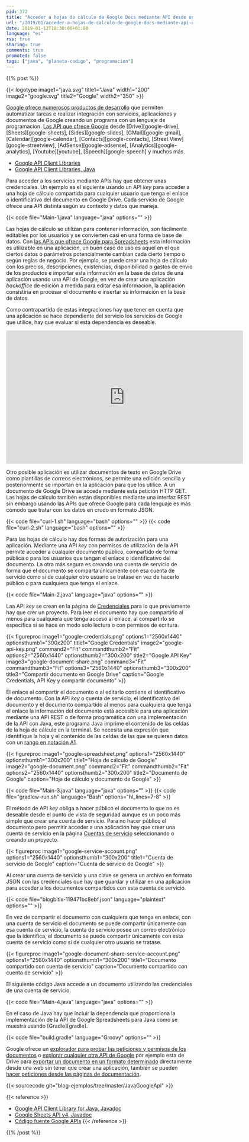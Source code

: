 ```yaml
---
pid: 372
title: "Acceder a hojas de cálculo de Google Docs mediante API desde una aplicación Java"
url: "/2019/01/acceder-a-hojas-de-calculo-de-google-docs-mediante-api-desde-una-aplicacion-java/"
date: 2019-01-12T18:30:00+01:00
language: "es"
rss: true
sharing: true
comments: true
promoted: false
tags: ["java", "planeta-codigo", "programacion"]
---
```


{{% post %}}

{{< logotype image1="java.svg" title1="Java" width1="200" image2="google.svg" title2="Google" width2="350" >}}

[Google ofrece numerosos productos de desarrollo](https://developers.google.com/products/develop/) que permiten automatizar tareas e realizar integración con servicios, aplicaciones y documentos de Google creando un programa con un lenguaje de programacion. [Las API que ofrece Google](https://developers.google.com/api-client-library/java/apis/) desde [Drive][google-drive], [Sheets][google-sheets], [Sides][google-slides], [GMail][google-gmail], [Calendar][google-calendar], [Contacts][google-contacts], [Street View][google-streetview], [AdSense][google-adsense], [Analytics][google-analytics], [Youtube][youtube],  [Speech][google-speech] y muchos más.

* [Google API Client Libraries](https://developers.google.com/api-client-library/)
* [Google API Client Libraries, Java](https://developers.google.com/api-client-library/java/)

Para acceder a los servicios mediante APIs hay que obtener unas credenciales. Un ejemplo es el siguiente usando un API _key_ para acceder a una hoja de cálculo compartida para cualquier usuario que tenga el enlace o identificativo del documento en Google Drive. Cada servicio de Google ofrece una API distinta según su contexto y datos que maneja.

{{< code file="Main-1.java" language="java" options="" >}}

Las hojas de cálculo se utilizan para contener información, son fácilmente editables por los usuarios y se convierten casi en una forma de base de datos. Con [las APIs que ofrece Google para Spreadsheets](https://developers.google.com/sheets/api/) esta información es utilizable en una aplicación, un buen caso de uso es aquel en el que ciertos datos o parámetros potencialmente cambian cada cierto tiempo o según reglas de negocio. Por ejemplo, se puede crear una hoja de cálculo con los precios, descripciones, existencias, disponibilidad o gastos de envío de los productos e importar esta información en la base de datos de una aplicación usando una API de Google, en vez de crear una aplicación _backoffice_ de edición a medida para editar esa información, la aplicación consistiría en procesar el documento e insertar su información en la base de datos.

Como contrapartida de estas integraciones hay que tener en cuenta que una aplicación se hace dependiente del servicio los servicios de Google que utilice, hay que evaluar si esta dependencia es deseable.

<div class="media media-video">
	<iframe width="640" height="360" src="https://www.youtube.com/embed/0rpgVE_nrIk?rel=0" frameborder="0" allowfullscreen></iframe>
</div>

Otro posible aplicación es utilizar documentos de texto en Google Drive como plantillas de correos electrónicos, se permite una edición sencilla y posteriormente se importan en la aplicación para que los utilice. A un documento de Google Drive se accede mediante esta petición HTTP GET. Las hojas de cálculo tamibén están disponibles mediante una interfaz REST sin embargo usando las APIs que ofrece Google para cada lenguaje es más cómodo que tratar con los datos en crudo en formato JSON.

{{< code file="curl-1.sh" language="bash" options="" >}}
{{< code file="curl-2.sh" language="bash" options="" >}}

Para las hojas de cálculo hay dos formas de autorización para una aplicación. Mediante una API _key_ con permisos de utilización de la API permite acceder a cualquier documento público, compartido de forma pública o para los usuarios que tengan el enlace o identificativo del documento. La otra más segura es creando una cuenta de servicio de forma que el documento se comparta únicamente con esa cuenta de servicio como si de cualquier otro usuario se tratase en vez de hacerlo público o para cualquiera que tenga el enlace.

{{< code file="Main-2.java" language="java" options="" >}}

Laa API _key_ se crean en la página de [Credenciales](https://console.developers.google.com/apis/credentials) para lo que previamente hay que crer un proyecto. Para leer el documento hay que compartirlo al menos para cualquiera que tenga acceso al enlace, al compartirlo se especifica si se hace en modo solo lectura o con permisos de ecritura.

<div class="media">
    {{< figureproc
        image1="google-credentials.png" options1="2560x1440" optionsthumb1="300x200" title1="Google Credentials"
        image2="google-api-key.png" command2="Fit" commandthumb2="Fit" options2="2560x1440" optionsthumb2="300x200" title2="Google API Key"
        image3="google-document-share.png" command3="Fit" commandthumb3="Fit" options3="2560x1440" optionsthumb3="300x200" title3="Compartir documento en Google Drive"
        caption="Google Credentials, API Key y compartir documento" >}}
</div>

El enlace al compartir el documento o al editarlo contiene el identificativo de documento. Con la API _key_ o cuenta de servicio, el identificativo del documento y el documento compartido al menos para cualquiera que tenga el enlace la información del documento está accesible para una aplicación mediante una API REST o de forma programática con una implementación de la API con Java, este programa Java imprime el contenido de las celdas de la hoja de cálculo en la terminal. Se necesita una expresión que identifique la hoja y el contenido de las celdas de las que se quieren datos con un [rango en notación A1](https://developers.google.com/sheets/api/guides/concepts#a1_notation).

<div class="media">
    {{< figureproc
        image1="google-spreadsheet.png" options1="2560x1440" optionsthumb1="300x200" title1="Hoja de cálculo de Google"
        image2="google-document.png" command2="Fit" commandthumb2="Fit" options2="2560x1440" optionsthumb2="300x200" title2="Documento de Google"
        caption="Hoja de cálculo y documento de Google" >}}
</div>

{{< code file="Main-3.java" language="java" options="" >}}
{{< code file="gradlew-run.sh" language="Bash" options="hl_lines=7-8" >}}

El método de API _key_ obliga a hacer público el documento lo que no es deseable desde el punto de vista de seguridad aunque es un poco más simple que crear una cuenta de servicio. Para no hacer público el documento pero permitir acceder a una aplicación hay que crear una cuenta de servicio en la página [Cuentas de servicio](https://console.developers.google.com/iam-admin/serviceaccounts) seleccionando o creando un proyecto.

<div class="media">
    {{< figureproc
        image1="google-service-account.png" options1="2560x1440" optionsthumb1="300x200" title1="Cuenta de servicio de Google"
        caption="Cuenta de servicio de Google" >}}
</div>

Al crear una cuenta de servicio y una clave se genera un archivo en formato JSON con las credenciales que hay que guardar y utilizar en una aplicación para acceder a los documentos compartidos con esta cuenta de servicio.

{{< code file="blogbitix-119471bc8ebf.json" language="plaintext" options="" >}}

En vez de compartir el documento con cualquiera que tenga en enlace, con una cuenta de servicio el documento se puede compartir únicamente con esa cuenta de servicio, la cuenta de servicio posee un correo electrónico que la identifica, el documento se puede compartir únicamente con esta cuenta de servicio como si de cualquier otro usuario se tratase.

<div class="media">
    {{< figureproc
        image1="google-document-share-service-account.png" options1="2560x1440" optionsthumb1="300x200" title1="Documento compartido con cuenta de servicio"
        caption="Documento compartido con cuenta de servicio" >}}
</div>

El siguiente código Java accede a un documento utilizando las credenciales de una cuenta de servicio.

{{< code file="Main-4.java" language="java" options="" >}}

En el caso de Java hay que incluir la dependencia que proporciona la implementación de la API de Google Spreadsheets para Java como se muestra usando [Gradle][gradle].

{{< code file="build.gradle" language="Groovy" options="" >}}

Google ofrece un [explorador para probar las peticiones y permisos de los documentos](https://developers.google.com/apis-explorer/#p/sheets/v4/) o [explorar cualquier otra API de Google](https://developers.google.com/apis-explorer/#p/) por ejemplo esta de Drive para [exportar un documento en un formato determinado](https://developers.google.com/apis-explorer/#p/drive/v3/drive.files.export) directamente desde una web sin tener que crear una aplicación, también se pueden [hacer peticiones desde las páginas de documentación](https://developers.google.com/sheets/api/reference/rest/v4/spreadsheets.values/get).

{{< sourcecode git="blog-ejemplos/tree/master/JavaGoogleApi" >}}

{{< reference >}}
* [Google API Client Library for Java, Javadoc](https://googleapis.github.io/google-api-java-client/releases/1.25.0/javadoc/index.html)
* [Google Sheets API v4, Javadoc](https://developers.google.com/resources/api-libraries/documentation/sheets/v4/java/latest/)
* [Código fuente Google APIs](https://github.com/googleapis/)
{{< /reference >}}

{{% /post %}}
